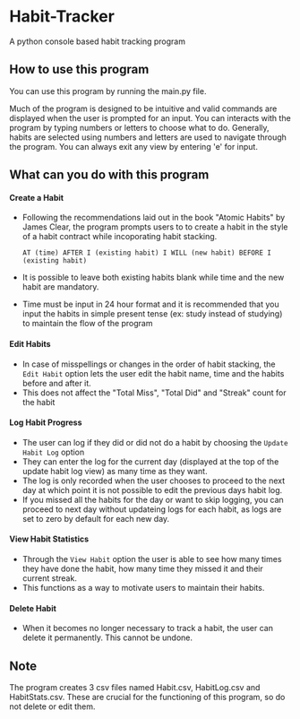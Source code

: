 # Habit-Tracker
A python console based habit tracking program

## How to use this program
<p> You can use this program by running the main.py file.
<p> Much of the program is designed to be intuitive and valid commands are displayed when the user is prompted for an input.  You can interacts with the program by typing numbers or letters to choose what to do. Generally, habits are selected using numbers and letters are used to navigate through the program. You can always exit any view by entering 'e' for input.

## What can you do with this program
#### Create a Habit
- Following the recommendations laid out in the book "Atomic Habits" by James Clear, the program prompts users to to create a habit in the style of a habit contract while incoporating habit stacking.

  ```AT (time) AFTER I (existing habit) I WILL (new habit) BEFORE I (existing habit)```

- It is possible to leave both existing habits blank while time and the new habit are mandatory.
- Time must be input in 24 hour format and it is recommended that you input the habits in simple present tense (ex: study instead of studying) to maintain the flow of the program
  
#### Edit Habits
- In case of misspellings or changes in the order of habit stacking, the ```Edit Habit``` option lets the user edit the habit name, time and the habits before and after it.
- This does not affect the "Total Miss", "Total Did" and "Streak" count for the habit
#### Log Habit Progress
- The user can log if they did or did not do a habit by choosing the ```Update Habit Log``` option
- They can enter the log for the current day (displayed at the top of the update habit log view) as many time as they want.
- The log is only recorded when the user chooses to proceed to the next day at which point it is not possible to edit the previous days habit log.
- If you missed all the habits for the day or want to skip logging, you can proceed to next day without updateing logs for each habit, as logs are set to zero by default for each new day.

#### View Habit Statistics
- Through the ```View Habit``` option the user is able to see how many times they have done the habit, how many time they missed it and their current streak.
- This functions as a way to motivate users to maintain their habits.

#### Delete Habit
- When it becomes no longer necessary to track a habit, the user can delete it permanently. This cannot be undone.

## Note
The program creates 3 csv files named Habit.csv, HabitLog.csv and HabitStats.csv. These are crucial for the functioning of this program, so do not delete or edit them.
